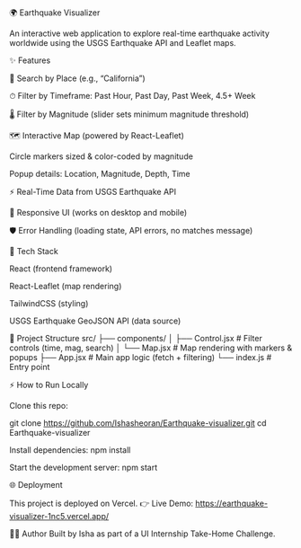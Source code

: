 🌍 Earthquake Visualizer

An interactive web application to explore real-time earthquake activity worldwide using the USGS Earthquake API and Leaflet maps.

✨ Features

🔎 Search by Place (e.g., “California”)

⏱ Filter by Timeframe: Past Hour, Past Day, Past Week, 4.5+ Week

🌡 Filter by Magnitude (slider sets minimum magnitude threshold)

🗺 Interactive Map (powered by React-Leaflet)

Circle markers sized & color-coded by magnitude

Popup details: Location, Magnitude, Depth, Time

⚡ Real-Time Data from USGS Earthquake API

📱 Responsive UI (works on desktop and mobile)

🛡 Error Handling (loading state, API errors, no matches message)


🚀 Tech Stack

React (frontend framework)

React-Leaflet (map rendering)

TailwindCSS (styling)

USGS Earthquake GeoJSON API (data source)

📂 Project Structure
src/
 ├── components/
 │   ├── Control.jsx      # Filter controls (time, mag, search)
 │   └── Map.jsx          # Map rendering with markers & popups
 ├── App.jsx              # Main app logic (fetch + filtering)
 └── index.js             # Entry point

⚡ How to Run Locally

Clone this repo:

git clone https://github.com/Ishasheoran/Earthquake-visualizer.git
cd Earthquake-visualizer


Install dependencies:
npm install

Start the development server:
npm start

🌐 Deployment

This project is deployed on Vercel.
👉 Live Demo: https://earthquake-visualizer-1nc5.vercel.app/


👩‍💻 Author
Built by Isha as part of a UI Internship Take-Home Challenge.
